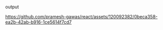 output



https://github.com/pramesh-gawas/react/assets/120092382/0beca358-ea2b-42ab-b916-1ce5614f7cd7

